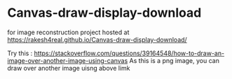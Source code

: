 # Canvas-draw-display-download
for image reconstruction project
hosted at https://rakesh4real.github.io/Canvas-draw-display-download/
 
 Try this : https://stackoverflow.com/questions/39164548/how-to-draw-an-image-over-another-image-using-canvas
 As this is a png image, you can draw over another image uisng above limk
